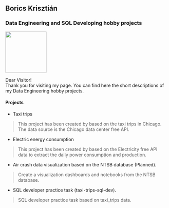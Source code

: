 ## Borics Krisztián
### Data Engineering and SQL Developing hobby projects

<img src=https://devnullsec.hu/logo_small.svg height="128" width="128">

Dear Visitor!<br>
Thank you for visiting my page. You can find here the short descriptions of my Data Engineering hobby projects.

#### Projects

- Taxi trips
> This project has been created by based on the taxi trips in Chicago. The data source is the Chicago data center free API.

- Electric energy consumption
> This project has been created by based on the Electricity free API data to extract the daily power consumption and production.

- Air crash data visualization based on the NTSB database (Planned).
> Create a visualization dashboards and notebooks from the NTSB database.

- SQL developer practice task (taxi-trips-sql-dev).
> SQL developer practice task based on taxi_trips data.